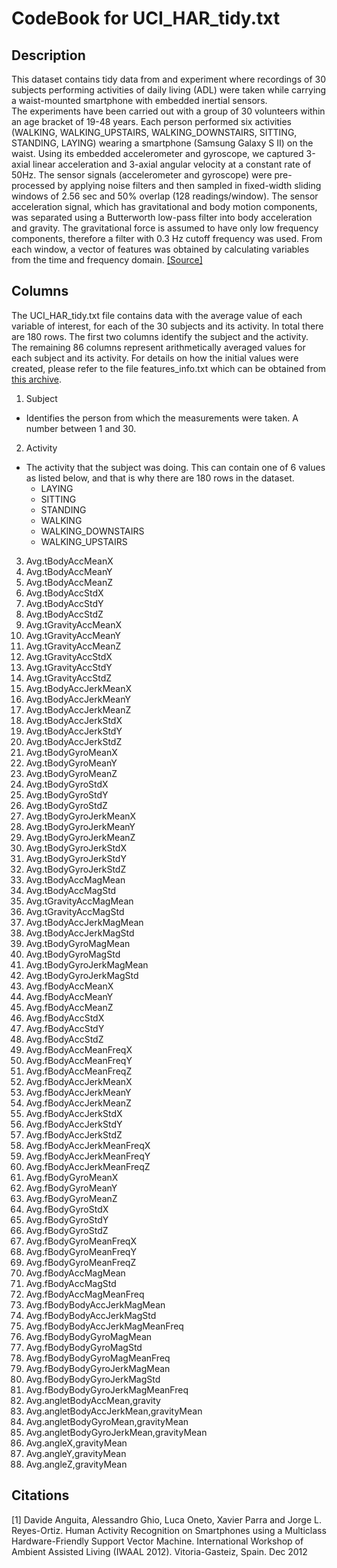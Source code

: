 # CodeBook for UCI_HAR_tidy.txt
## Description
This dataset contains tidy data from  and experiment where recordings of 30 subjects performing activities of daily living (ADL) were taken while carrying a waist-mounted smartphone with embedded inertial sensors.	
The experiments have been carried out with a group of 30 volunteers within an age bracket of 19-48 years. Each person performed six activities (WALKING, WALKING_UPSTAIRS, WALKING_DOWNSTAIRS, SITTING, STANDING, LAYING) wearing a smartphone (Samsung Galaxy S II) on the waist. Using its embedded accelerometer and gyroscope, we captured 3-axial linear acceleration and 3-axial angular velocity at a constant rate of 50Hz.
The sensor signals (accelerometer and gyroscope) were pre-processed by applying noise filters and then sampled in fixed-width sliding windows of 2.56 sec and 50% overlap (128 readings/window). The sensor acceleration signal, which has gravitational and body motion components, was separated using a Butterworth low-pass filter into body acceleration and gravity. The gravitational force is assumed to have only low frequency components, therefore a filter with 0.3 Hz cutoff frequency was used. From each window, a vector of features was obtained by calculating variables from the time and frequency domain. [[Source]](http://archive.ics.uci.edu/ml/datasets/Human+Activity+Recognition+Using+Smartphones)

## Columns
The UCI_HAR_tidy.txt file contains data with the average value of each variable of interest, for each of the 30 subjects and its activity. In total there are 180 rows. The first two columns identify the subject and the activity. The remaining 86 columns represent arithmetically averaged values for each subject and its activity. For details on how the initial values were created, please refer to the file features_info.txt which can be obtained from [this archive](https://d396qusza40orc.cloudfront.net/getdata%2Fprojectfiles%2FUCI%20HAR%20Dataset.zip).

1. Subject
  * Identifies the person from which the measurements were taken. A number between 1 and 30.
2. Activity
  * The activity that the subject was doing. This can contain one of 6 values as listed below, and that is why there are 180 rows in the dataset.
    * LAYING
	* SITTING
	* STANDING
	* WALKING
	* WALKING_DOWNSTAIRS
	* WALKING_UPSTAIRS
3. Avg.tBodyAccMeanX
4. Avg.tBodyAccMeanY
5. Avg.tBodyAccMeanZ
6. Avg.tBodyAccStdX
7. Avg.tBodyAccStdY
8. Avg.tBodyAccStdZ
9. Avg.tGravityAccMeanX
10. Avg.tGravityAccMeanY
11. Avg.tGravityAccMeanZ
12. Avg.tGravityAccStdX
13. Avg.tGravityAccStdY
14. Avg.tGravityAccStdZ
15. Avg.tBodyAccJerkMeanX
16. Avg.tBodyAccJerkMeanY
17. Avg.tBodyAccJerkMeanZ
18. Avg.tBodyAccJerkStdX
19. Avg.tBodyAccJerkStdY
20. Avg.tBodyAccJerkStdZ
21. Avg.tBodyGyroMeanX
22. Avg.tBodyGyroMeanY
23. Avg.tBodyGyroMeanZ
24. Avg.tBodyGyroStdX
25. Avg.tBodyGyroStdY
26. Avg.tBodyGyroStdZ
27. Avg.tBodyGyroJerkMeanX
28. Avg.tBodyGyroJerkMeanY
29. Avg.tBodyGyroJerkMeanZ
30. Avg.tBodyGyroJerkStdX
31. Avg.tBodyGyroJerkStdY
32. Avg.tBodyGyroJerkStdZ
33. Avg.tBodyAccMagMean
34. Avg.tBodyAccMagStd
35. Avg.tGravityAccMagMean
36. Avg.tGravityAccMagStd
37. Avg.tBodyAccJerkMagMean
38. Avg.tBodyAccJerkMagStd
39. Avg.tBodyGyroMagMean
40. Avg.tBodyGyroMagStd
41. Avg.tBodyGyroJerkMagMean
42. Avg.tBodyGyroJerkMagStd
43. Avg.fBodyAccMeanX
44. Avg.fBodyAccMeanY
45. Avg.fBodyAccMeanZ
46. Avg.fBodyAccStdX
47. Avg.fBodyAccStdY
48. Avg.fBodyAccStdZ
49. Avg.fBodyAccMeanFreqX
50. Avg.fBodyAccMeanFreqY
51. Avg.fBodyAccMeanFreqZ
52. Avg.fBodyAccJerkMeanX
53. Avg.fBodyAccJerkMeanY
54. Avg.fBodyAccJerkMeanZ
55. Avg.fBodyAccJerkStdX
56. Avg.fBodyAccJerkStdY
57. Avg.fBodyAccJerkStdZ
58. Avg.fBodyAccJerkMeanFreqX
59. Avg.fBodyAccJerkMeanFreqY
60. Avg.fBodyAccJerkMeanFreqZ
61. Avg.fBodyGyroMeanX
62. Avg.fBodyGyroMeanY
63. Avg.fBodyGyroMeanZ
64. Avg.fBodyGyroStdX
65. Avg.fBodyGyroStdY
66. Avg.fBodyGyroStdZ
67. Avg.fBodyGyroMeanFreqX
68. Avg.fBodyGyroMeanFreqY
69. Avg.fBodyGyroMeanFreqZ
70. Avg.fBodyAccMagMean
71. Avg.fBodyAccMagStd
72. Avg.fBodyAccMagMeanFreq
73. Avg.fBodyBodyAccJerkMagMean
74. Avg.fBodyBodyAccJerkMagStd
75. Avg.fBodyBodyAccJerkMagMeanFreq
76. Avg.fBodyBodyGyroMagMean
77. Avg.fBodyBodyGyroMagStd
78. Avg.fBodyBodyGyroMagMeanFreq
79. Avg.fBodyBodyGyroJerkMagMean
80. Avg.fBodyBodyGyroJerkMagStd
81. Avg.fBodyBodyGyroJerkMagMeanFreq
82. Avg.angletBodyAccMean,gravity
83. Avg.angletBodyAccJerkMean,gravityMean
84. Avg.angletBodyGyroMean,gravityMean
85. Avg.angletBodyGyroJerkMean,gravityMean
86. Avg.angleX,gravityMean
87. Avg.angleY,gravityMean
88. Avg.angleZ,gravityMean
	
## Citations
[1] Davide Anguita, Alessandro Ghio, Luca Oneto, Xavier Parra and Jorge L. Reyes-Ortiz. Human Activity Recognition on Smartphones using a Multiclass Hardware-Friendly Support Vector Machine. International Workshop of Ambient Assisted Living (IWAAL 2012). Vitoria-Gasteiz, Spain. Dec 2012
